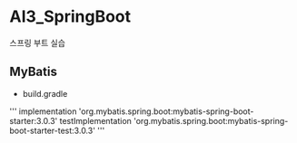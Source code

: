 # AI3_SpringBoot
스프링 부트 실습

## MyBatis
- build.gradle

'''
    implementation 'org.mybatis.spring.boot:mybatis-spring-boot-starter:3.0.3'
    testImplementation 'org.mybatis.spring.boot:mybatis-spring-boot-starter-test:3.0.3'
'''